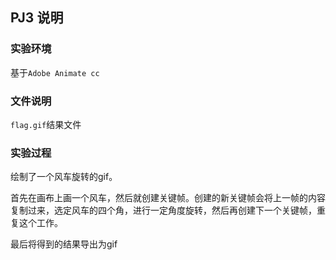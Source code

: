 ## PJ3 说明

### 实验环境

基于`Adobe Animate cc`



### 文件说明

`flag.gif`结果文件



### 实验过程

绘制了一个风车旋转的gif。

首先在画布上画一个风车，然后就创建关键帧。创建的新关键帧会将上一帧的内容复制过来，选定风车的四个角，进行一定角度旋转，然后再创建下一个关键帧，重复这个工作。

最后将得到的结果导出为gif

